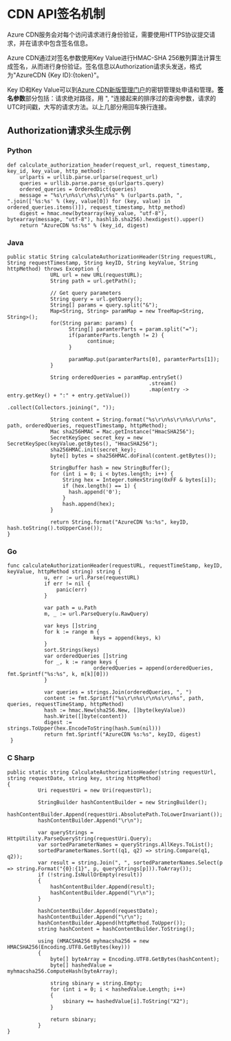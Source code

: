 <properties linkid="dev-net-common-tasks-cdn" urlDisplayName="CDN" pageTitle="Azure China CDN API doc-signature" metaKeywords="Azure CDN, Azure CDN, Azure blobs, Azure caching, Azure add-on, Live Streaming, 流媒体加速, CDN加速,CDN服务,主流CDN, 流媒体直播加速, 媒体服务, Azure Media Service, 缓存规则, HLS, CDN技术文档, CDN帮助文档, 视频直播加速, 直播加速" description="Learn How to create Live Streaming acceleration type CDN on Azure Management Portal and default caching rules for Live Streaming CDN" metaCanonical="" services="" documentationCenter=".NET" title="" authors="" solutions="" manager="" editor="" />
<tags ms.service="cdn"
    ms.date="5/4/2017"
    wacn.date="5/4/2017"
    wacn.lang="cn"
    />
 
# CDN API签名机制

Azure CDN服务会对每个访问请求进行身份验证，需要使用HTTPS协议提交请求，并在请求中包含签名信息。

Azure CDN通过对签名参数使用Key Value进行HMAC-SHA 256散列算法计算生成签名，从而进行身份验证。签名信息以Authorization请求头发送，格式为"AzureCDN {Key ID}:{token}"。

Key ID和Key Value可以到[Azure CDN新版管理门户](https://www.azure.cn/documentation/articles/cdn-management-v2-portal-how-to-use/)的密钥管理处申请和管理。**签名参数**部分包括：请求绝对路径，用 ", "连接起来的排序过的查询参数，请求的UTC时间戳，大写的请求方法。以上几部分用回车换行连接。

## Authorization请求头生成示例

### Python
```
def calculate_authorization_header(request_url, request_timestamp, key_id, key_value, http_method):
    urlparts = urllib.parse.urlparse(request_url)
    queries = urllib.parse.parse_qs(urlparts.query)
    ordered_queries = OrderedDict(queries)
    message = "%s\r\n%s\r\n%s\r\n%s" % (urlparts.path, ", ".join(['%s:%s' % (key, value[0]) for (key, value) in ordered_queries.items()]), request_timestamp, http_method)
    digest = hmac.new(bytearray(key_value, "utf-8"), bytearray(message, "utf-8"), hashlib.sha256).hexdigest().upper()
    return "AzureCDN %s:%s" % (key_id, digest)
```

### Java
```
public static String calculateAuthorizationHeader(String requestURL, String requestTimestamp, String keyID, String keyValue, String httpMethod) throws Exception {
              URL url = new URL(requestURL);
              String path = url.getPath();

              // Get query parameters
              String query = url.getQuery();      
              String[] params = query.split("&");
              Map<String, String> paramMap = new TreeMap<String, String>();
              for(String param: params) {
                    String[] paramterParts = param.split("=");
                    if(paramterParts.length != 2) {
                          continue;
                    }

                    paramMap.put(paramterParts[0], paramterParts[1]);
              }

              String orderedQueries = paramMap.entrySet()
                                              .stream()
                                              .map(entry -> entry.getKey() + ":" + entry.getValue())
                                              .collect(Collectors.joining(", "));

              String content = String.format("%s\r\n%s\r\n%s\r\n%s", path, orderedQueries, requestTimestamp, httpMethod);        
              Mac sha256HMAC = Mac.getInstance("HmacSHA256");
              SecretKeySpec secret_key = new SecretKeySpec(keyValue.getBytes(), "HmacSHA256");
              sha256HMAC.init(secret_key);
              byte[] bytes = sha256HMAC.doFinal(content.getBytes());

              StringBuffer hash = new StringBuffer();
              for (int i = 0; i < bytes.length; i++) {
                  String hex = Integer.toHexString(0xFF & bytes[i]);
                  if (hex.length() == 1) {
                    hash.append('0');
                  }
                  hash.append(hex);
              }

              return String.format("AzureCDN %s:%s", keyID, hash.toString().toUpperCase());
}
```
### Go
```
func calculateAuthorizationHeader(requestURL, requestTimeStamp, keyID, keyValue, httpMethod string) string {
            u, err := url.Parse(requestURL)
            if err != nil {
                panic(err)
            }

            var path = u.Path
            m, _ := url.ParseQuery(u.RawQuery)

            var keys []string
            for k := range m {
                            keys = append(keys, k)
            }
            sort.Strings(keys)
            var orderedQueries []string
            for _, k := range keys {
                            orderedQueries = append(orderedQueries, fmt.Sprintf("%s:%s", k, m[k][0]))
            }

            var queries = strings.Join(orderedQueries, ", ")
            content := fmt.Sprintf("%s\r\n%s\r\n%s\r\n%s", path, queries, requestTimeStamp, httpMethod)
            hash := hmac.New(sha256.New, []byte(keyValue))
            hash.Write([]byte(content))
            digest := strings.ToUpper(hex.EncodeToString(hash.Sum(nil)))
            return fmt.Sprintf("AzureCDN %s:%s", keyID, digest)
 }
```

### C Sharp
```
public static string CalculateAuthorizationHeader(string requestUrl, string requestDate, string key, string httpMethod)
{
          Uri requestUri = new Uri(requestUrl);

          StringBuilder hashContentBuilder = new StringBuilder();
          hashContentBuilder.Append(requestUri.AbsolutePath.ToLowerInvariant());
          hashContentBuilder.Append("\r\n");

          var queryStrings = HttpUtility.ParseQueryString(requestUri.Query);
          var sortedParameterNames = queryStrings.AllKeys.ToList();
          sortedParameterNames.Sort((q1, q2) => string.Compare(q1, q2));
          var result = string.Join(", ", sortedParameterNames.Select(p => string.Format("{0}:{1}", p, queryStrings[p])).ToArray());
          if (!string.IsNullOrEmpty(result))
          {
              hashContentBuilder.Append(result);
              hashContentBuilder.Append("\r\n");
          }

          hashContentBuilder.Append(requestDate);
          hashContentBuilder.Append("\r\n");
          hashContentBuilder.Append(httpMethod.ToUpper());
          string hashContent = hashContentBuilder.ToString();

          using (HMACSHA256 myhmacsha256 = new HMACSHA256(Encoding.UTF8.GetBytes(key)))
          {
              byte[] byteArray = Encoding.UTF8.GetBytes(hashContent);
              byte[] hashedValue = myhmacsha256.ComputeHash(byteArray);

              string sbinary = string.Empty;
              for (int i = 0; i < hashedValue.Length; i++)
              {
                  sbinary += hashedValue[i].ToString("X2");
              }

              return sbinary;
          }
}
```

